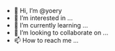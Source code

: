 - 👋 Hi, I’m @yoery
- 👀 I’m interested in ...
- 🌱 I’m currently learning ...
- 💞️ I’m looking to collaborate on ...
- 📫 How to reach me ...

<!---
yoery/yoery is a ✨ special ✨ repository because its `README.md` (this file) appears on your GitHub profile.
You can click the Preview link to take a look at your changes.
--->
